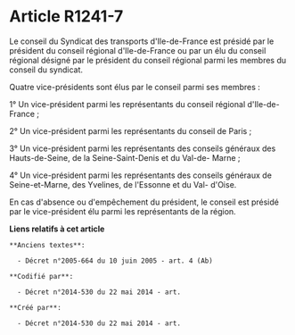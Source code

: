 # Article R1241-7

Le conseil du Syndicat des transports d'Ile-de-France est présidé par le président du conseil régional d'Ile-de-France ou par
un élu du conseil régional désigné par le président du conseil régional parmi les membres du conseil du syndicat.

Quatre vice-présidents sont élus par le conseil parmi ses membres :

1° Un vice-président parmi les représentants du conseil régional d'Ile-de-France ;

2° Un vice-président parmi les représentants du conseil de Paris ;

3° Un vice-président parmi les représentants des conseils généraux des Hauts-de-Seine, de la Seine-Saint-Denis et du Val-de-
Marne ;

4° Un vice-président parmi les représentants des conseils généraux de Seine-et-Marne, des Yvelines, de l'Essonne et du Val-
d'Oise.

En cas d'absence ou d'empêchement du président, le conseil est présidé par le vice-président élu parmi les représentants de
la région.

**Liens relatifs à cet article**

	**Anciens textes**:

	  - Décret n°2005-664 du 10 juin 2005 - art. 4 (Ab)

	**Codifié par**:

	  - Décret n°2014-530 du 22 mai 2014 - art.

	**Créé par**:

	  - Décret n°2014-530 du 22 mai 2014 - art.
